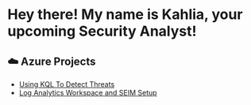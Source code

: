 <h1>Hey there! My name is Kahlia, your upcoming Security Analyst! </h1>

<h2>☁️ Azure Projects </h2>

- <b></b>[Using KQL To Detect Threats](https://github.com/kjonet/Azure-Alerts-Using-KQL)</b>
- <b></b>[Log Analytics Workspace and SEIM Setup](https://github.com/kjonet/Azure-Logging-and-SIEM-Setup)</b>
